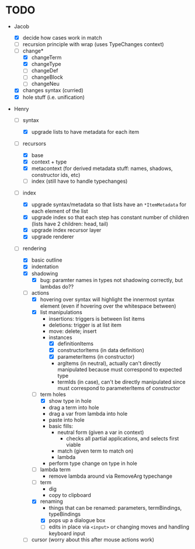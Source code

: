 # TODO

- Jacob

  - [x] decide how cases work in match
  - [ ] recursion principle with wrap (uses TypeChanges context)
  - [ ] change\*
    - [x] changeTerm
    - [x] changeType
    - [ ] changeDef
    - [ ] changeBlock
    - [ ] changeNeu
  - [x] changes syntax (curried)
  - [x] hole stuff (i.e. unification)

- Henry

  - [ ] syntax
    - [x] upgrade lists to have metadata for each item
  - [ ] recursors
    - [x] base
    - [x] context + type
    - [x] metacontext (for derived metadata stuff: names, shadows, constructor
          ids, etc)
    - [ ] index (still have to handle typechanges)
  - [ ] index
    - [x] upgrade syntax/metadata so that lists have an `*ItemMetadata` for each
          element of the list
    - [x] upgrade index so that each step has constant number of children (lists
          have 2 children: head, tail)
    - [x] upgrade index recursor layer
    - [x] upgrade renderer
  - [ ] rendering

    - [x] basic outline
    - [x] indentation
    - [x] shadowing
      - [x] bug: paramter names in types not shadowing correctly, but lambdas
            do??
    - [ ] actions
      - [x] hovering over syntax will highlight the innermost syntax element
            (even if hovering over the whitespace between)
      - [x] list manipulations
        - insertions: triggers is between list items
        - deletions: trigger is at list item
        - move: delete; insert
        - instances
          - [x] definitionItems
          - [x] constructorItems (in data definition)
          - [x] parameterItems (in constructor)
          - argItems (in neutral), actually can't directly manipulated because
            must correspond to expected type
          - termIds (in case), can't be directly manipulated since must
            correspond to parameterItems of constructor
      - [ ] term holes
        - [x] show type in hole
        - drag a term into hole
        - drag a var from lambda into hole
        - paste into hole
        - basic fills:
          - neutral form (given a var in context)
            - checks all partial applications, and selects first viable
          - match (given term to match on)
          - lambda
        - perform type change on type in hole
      - [ ] lambda term
        - remove lambda around via RemoveArg typechange
      - [ ] term
        - dig
        - copy to clipboard
      - [x] renaming
        - things that can be renamed: parameters, termBindings, typeBindings
        - [x] pops up a dialogue box
        - [ ] edits in place via `<input>` or changing moves and handling
              keyboard input
    - [ ] cursor (worry about this after mouse actions work)
